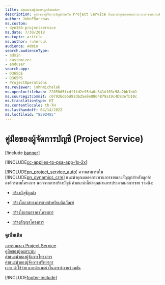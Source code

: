 ```yaml
---
title: คำแนะนำผู้จัดการลูกค้าองค์กร
description: คู่มือของผู้จัดการบัญชีสำหรับ Project Service ที่แนะนำคุณตลอดกระบวนการขายและสัญญาสำหรับลูกค้าองค์กรตามโครงการ
author: JohnPBurrows
ms.custom:
- dyn365-projectservice
ms.date: 7/30/2018
ms.topic: article
ms.author: ruhercul
audience: Admin
search.audienceType:
- admin
- customizer
- enduser
search.app:
- D365CE
- D365PS
- ProjectOperations
ms.reviewer: johnmichalak
ms.openlocfilehash: 22050d5fcdf1fd2e95da0c341d103c58a2bb1bb1
ms.sourcegitcommit: c0792bd65d92db25e0e8864879a19c4b93efb10c
ms.translationtype: HT
ms.contentlocale: th-TH
ms.lasthandoff: 04/14/2022
ms.locfileid: "8592485"
---
```

# <a name="account-manager-guide-project-service"></a>คู่มือของผู้จัดการบัญชี (Project Service)

[!include [banner](../includes/psa-now-project-operations.md)]

[!INCLUDE[cc-applies-to-psa-app-1x-2x](../includes/cc-applies-to-psa-app-1x-2x.md)]

[!INCLUDE[pn_project_service_auto](../includes/pn-project-service-auto.md)] ความสามารถใน [!INCLUDE[pn_dynamics_crm](../includes/pn-dynamics-crm.md)] แนะนำคุณตลอดกระบวนการขายและสัญญาสำหรับลูกค้าองค์กรตามโครงการ นอกจากการสร้างบัญชี คำแนะนำนี้นำคุณผ่านการประมวลผลการขาย รวมถึง:  
  
-   [สร้างบัญชีลูกค้า](../psa/create-customer-account.md)  
  
-   [สร้างโอกาสทางการขายสำหรับผลิตภัณฑ์](../psa/create-project-opportunity.md)  
  
-   [สร้างใบเสนอราคาโครงการ](../psa/create-project-quote.md)  
  
-   [สร้างสัญญาโครงการ](../psa/create-project-contract.md)  
  
  
### <a name="see-also"></a>ดูเพิ่มเติม  
 [ภาพรวมของ Project Service](../psa/overview.md)   
 [คู่มือของผู้ดูแลระบบ](../psa/admin-guide.md)   
 [คำแนะนำของผู้จัดการโครงการ](../psa/project-manager-guide.md)   
 [คำแนะนำของผู้จัดการทรัพยากร](../psa/resource-manager-guide.md)   
 [เวลา ค่าใช้จ่าย และคำแนะนำในการทำงานร่วมกัน](../psa/time-expense-collaboration-guide.md)


[!INCLUDE[footer-include](../includes/footer-banner.md)]
